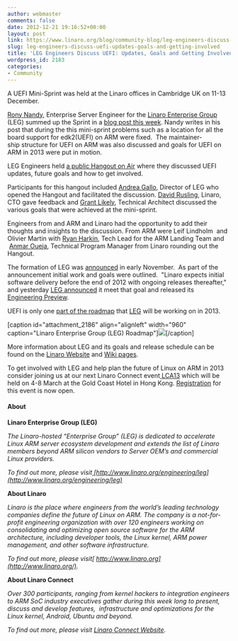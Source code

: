 ```yaml
---
author: webmaster
comments: false
date: 2012-12-21 19:16:52+00:00
layout: post
link: https://www.linaro.org/blog/community-blog/leg-engineers-discuss-uefi-updates-goals-and-getting-involved/
slug: leg-engineers-discuss-uefi-updates-goals-and-getting-involved
title: 'LEG Engineers Discuss UEFI: Updates, Goals and Getting Involved'
wordpress_id: 2183
categories:
- Community
---
```


A UEFI Mini-Sprint was held at the Linaro offices in Cambridge UK on 11-13 December.

[Rony Nandy](http://www.linaro.org/linux-on-arm/meet-the-team/rony-nandy/), Enterprise Server Engineer for the [Linaro Enterprise Group](http://www.linaro.org/engineering/leg) (LEG) summed up the Sprint in a [blog post this week](http://www.linaro.org/2012/12/19/uefi-mini-sprint-at-cambridge-from-11-13-dec-2012/). Nandy writes in his post that during the this mini-sprint problems such as a location for all the board support for edk2(UEFI) on ARM were fixed.  The maintainer-ship structure for UEFI on ARM was also discussed and goals for UEFI on ARM in 2013 were put in motion.

LEG Engineers held [a public Hangout on Air](http://youtu.be/hSnXW3DjQ4I) where they discussed UEFI updates, future goals and how to get involved.



Participants for this hangout included [Andrea Gallo](http://www.linaro.org/linux-on-arm/meet-the-team/andrea-gallo/), Director of LEG who opened the Hangout and facilitated the discussion. [David Rusling](http://www.linaro.org/linux-on-arm/meet-the-team/david-a-rusling/), Linaro, CTO gave feedback and [Grant Likely](http://www.linaro.org/linux-on-arm/meet-the-team/grant-likely/), Technical Architect discussed the various goals that were achieved at the mini-sprint.

Engineers from and ARM and Linaro had the opportunity to add their thoughts and insights to the discussion. From ARM were Leif Lindholm  and Olivier Martin with [Ryan Harkin](http://www.linaro.org/linux-on-arm/meet-the-team/ryan-harkin/), Tech Lead for the ARM Landing Team and  [Anmar Oueja](http://www.linaro.org/linux-on-arm/meet-the-team/anmar-oueja/), Technical Program Manager from Linaro rounding out the Hangout.

The formation of LEG was [announced](http://www.linaro.org/news/industry-leaders-collaborate-to-accelerate-software-ecosystem-for-arm-servers-and-join-linaro/en/) in early November.  As part of the announcement initial work and goals were outlined.  "Linaro expects initial software delivery before the end of 2012 with ongoing releases thereafter," and yesterday [LEG announced](http://www.linaro.org/2012/12/20/linaro-enterprise-group-leg-releases-its-12-12-engineering-preview/) it meet that goal and released its [Engineering Preview](https://wiki.linaro.org/LEG/Engineering/Releases/12.12).

UEFI is only one [part of the roadmap](https://wiki.linaro.org/LEG#Scope_of_Work) that [LEG](http://www.linaro.org/engineering/leg) will be working on in 2013.

[caption id="attachment_2186" align="alignleft" width="960" caption="Linaro Enterprise Group (LEG) Roadmap"][![](http://www.linaro.org/wp-content/uploads/2012/12/LEG-Roadmap-2012Q4.png)](https://wiki.linaro.org/LEG#Scope_of_Work)[/caption]

More information about LEG and its goals and release schedule can be found on the [Linaro Website](http://www.linaro.org/engineering/leg) and [Wiki pages](https://wiki.linaro.org/LEG).

To get involved with LEG and help plan the future of Linux on ARM in 2013 consider joining us at our next Linaro Connect event[ LCA13](http://www.linaro.org/connect) which will be held on 4-8 March at the Gold Coast Hotel in Hong Kong. [Registration](http://linaro.eventbrite.co.uk/) for this event is now open.


#### About


**Linaro Enterprise Group (LEG)**

_The Linaro-hosted “Enterprise Group” (LEG) is dedicated to accelerate Linux ARM server ecosystem development and extends the list of Linaro members beyond ARM silicon vendors to Server OEM’s and commercial Linux providers._

_To find out more, please visit[ ](http://www.linaro.org/)[http://www.linaro.org/engineering/leg](http://www.linaro.org/engineering/leg)_

**About Linaro**

_Linaro is the place where engineers from the world’s leading technology companies define the future of Linux on ARM. The company is a not-for-profit engineering organization with over 120 engineers working on consolidating and optimizing open source software for the ARM architecture, including developer tools, the Linux kernel, ARM power management, and other software infrastructure._

_To find out more, please visit[ http://www.linaro.org](http://www.linaro.org/)._

**About Linaro Connect**

_Over 300 participants, ranging from kernel hackers to integration engineers to ARM SoC industry executives gather during this week long to present, discuss and develop features,  infrastructure and optimizations for the Linux kernel, Android, Ubuntu and beyond._

__To find out more, please visit_ [Linaro Connect Website](http://www.linaro.org/connect)._
